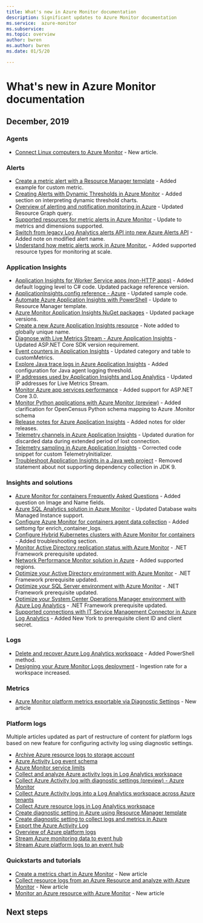 ```yaml
---
title: What's new in Azure Monitor documentation
description: Significant updates to Azure Monitor documentation
ms.service:  azure-monitor
ms.subservice: 
ms.topic: overview
author: bwren
ms.author: bwren
ms.date: 01/5/20

---
```


# What's new in Azure Monitor documentation

## December, 2019

### Agents
- [Connect Linux computers to Azure Monitor](platform/agent-linux) - New article.

### Alerts
- [Create a metric alert with a Resource Manager template](platform/alerts-metric-create-templates) - Added example for custom metric.
- [Creating Alerts with Dynamic Thresholds in Azure Monitor](platform/alerts-dynamic-thresholds) - Added section on interpreting dynamic threshold charts.
- [Overview of alerting and notification monitoring in Azure](platform/alerts-overview) - Updated Resource Graph query.
- [Supported resources for metric alerts in Azure Monitor](platform/alerts-metric-near-real-time) - Update to metrics and dimensions supported.
- [Switch from legacy Log Analytics alerts API into new Azure Alerts API](platform/alerts-log-api-switch) - Added note on modified alert name.
- [Understand how metric alerts work in Azure Monitor.](platform/alerts-metric-overview) - Added supported resource types for monitoring at scale.

### Application Insights
- [Application Insights for Worker Service apps (non-HTTP apps)](app/worker-service) - Added default logging level to C# code. Updated package reference version.
- [ApplicationInsights.config reference - Azure](app/configuration-with-applicationinsights-config) - Updated sample code.
- [Automate Azure Application Insights with PowerShell](app/powershell) - Update to Resource Manager template.
- [Azure Monitor Application Insights NuGet packages](app/nuget) - Updated package versions.
- [Create a new Azure Application Insights resource](app/create-new-resource) - Note added to globally unique name.
- [Diagnose with Live Metrics Stream - Azure Application Insights](app/live-stream) - Updated ASP.NET Core SDK version requirement.
- [Event counters in Application Insights](app/eventcounters) - Updated category and table to customMetrics.
- [Explore Java trace logs in Azure Application Insights](app/java-trace-logs) - Added configuration for Java agent logging threshold.
- [IP addresses used by Application Insights and Log Analytics](app/ip-addresses) - Updated IP addresses for Live Metrics Stream.
- [Monitor Azure app services performance](app/azure-web-apps) - Added support for ASP.NET Core 3.0. 
- [Monitor Python applications with Azure Monitor (preview)](app/opencensus-python) - Added clarification for OpenCensus Python schema mapping to Azure .Monitor schema
- [Release notes for Azure Application Insights](app/release-notes) - Added notes for older releases.
- [Telemetry channels in Azure Application Insights](app/telemetry-channels) - Updated duration for discarded data during extended period of lost connection.
- [Telemetry sampling in Azure Application Insights](app/sampling) - Corrected code snippet for custom TelemetryInitializer.
- [Troubleshoot Application Insights in a Java web project](app/java-troubleshoot) - Removed statement about not supporting dependency collection in JDK 9.

### Insights and solutions
- [Azure Monitor for containers Frequently Asked Questions](insights/container-insights-faq) - Added question on Image and Name fields.
- [Azure SQL Analytics solution in Azure Monitor](insights/azure-sql) - Updated Database waits Managed Instance support.
- [Configure Azure Monitor for containers agent data collection](insights/container-insights-agent-config) - Added settomg fpr enrich_container_logs.
- [Configure Hybrid Kubernetes clusters with Azure Monitor for containers](insights/container-insights-hybrid-setup) - Added troubleshooting section.
- [Monitor Active Directory replication status with Azure Monitor](insights/ad-replication-status) - .NET Framework prerequisite updated.
- [Network Performance Monitor solution in Azure](insights/network-performance-monitor) - Added supported regions.
- [Optimize your Active Directory environment with Azure Monitor](insights/ad-assessment) - .NET Framework prerequisite updated.
- [Optimize your SQL Server environment with Azure Monitor](insights/sql-assessment) - .NET Framework prerequisite updated.
- [Optimize your System Center Operations Manager environment with Azure Log Analytics](insights/scom-assessment) - .NET Framework prerequisite updated.
- [Supported connections with IT Service Management Connector in Azure Log Analytics](platform/itsmc-connections) - Added New York to prerequisite client ID and client secret.

### Logs
- [Delete and recover Azure Log Analytics workspace](platform/delete-workspace) - Added PowerShell method.
- [Designing your Azure Monitor Logs deployment](platform/design-logs-deployment) - Ingestion rate for a workspace increased.

### Metrics
- [Azure Monitor platform metrics exportable via Diagnostic Settings](platform/metrics-supported-export-diagnostic-settings.md) - New article

### Platform logs
Multiple articles updated as part of restructure of content for platform logs based on new feature for configuring activity log using diagnostic settings.

- [Archive Azure resource logs to storage account](platform/resource-logs-collect-storage)
- [Azure Activity Log event schema](platform/activity-log-schema)
- [Azure Monitor service limits](service-limits)
- [Collect and analyze Azure activity logs in Log Analytics workspace](platform/activity-log-collect)
- [Collect Azure Activity log with diagnostic settings (preview) - Azure Monitor](platform/diagnostic-settings-legacy)
- [Collect Azure Activity logs into a Log Analytics workspace across Azure tenants](platform/activity-log-collect-tenants)
- [Collect Azure resource logs in Log Analytics workspace](platform/resource-logs-collect-workspace)
- [Create diagnostic setting in Azure using Resource Manager template](platform/diagnostic-settings-template)
- [Create diagnostic setting to collect logs and metrics in Azure](platform/diagnostic-settings)
- [Export the Azure Activity Log](platform/activity-log-export)
- [Overview of Azure platform logs](platform/platform-logs-overview)
- [Stream Azure monitoring data to event hub](platform/stream-monitoring-data-event-hubs)
- [Stream Azure platform logs to an event hub](platform/resource-logs-stream-event-hubs)

### Quickstarts and tutorials

- [Create a metrics chart in Azure Monitor](learn/tutorial-metrics-explorer.md) - New article
- [Collect resource logs from an Azure Resource and analyze with Azure Monitor](learn/tutorial-resource-logs.md) - New article
- [Monitor an Azure resource with Azure Monitor](learn/quick-monitor-azure-resource.md) - New article
   
## Next steps
